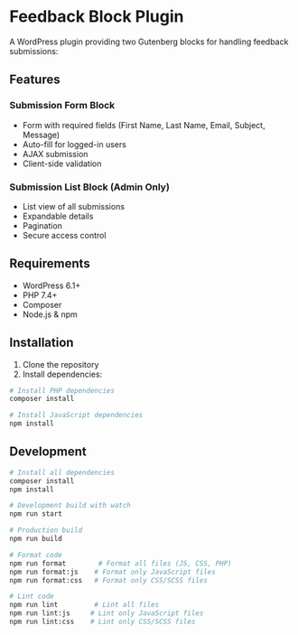 # Feedback Block Plugin

A WordPress plugin providing two Gutenberg blocks for handling feedback submissions:

## Features

### Submission Form Block
- Form with required fields (First Name, Last Name, Email, Subject, Message)
- Auto-fill for logged-in users
- AJAX submission
- Client-side validation

### Submission List Block (Admin Only)
- List view of all submissions
- Expandable details
- Pagination
- Secure access control

## Requirements
- WordPress 6.1+
- PHP 7.4+
- Composer
- Node.js & npm

## Installation

1. Clone the repository
2. Install dependencies:
```bash
# Install PHP dependencies
composer install

# Install JavaScript dependencies
npm install
```

## Development

```bash
# Install all dependencies
composer install
npm install

# Development build with watch
npm run start

# Production build
npm run build

# Format code
npm run format        # Format all files (JS, CSS, PHP)
npm run format:js    # Format only JavaScript files
npm run format:css   # Format only CSS/SCSS files

# Lint code
npm run lint         # Lint all files
npm run lint:js     # Lint only JavaScript files
npm run lint:css    # Lint only CSS/SCSS files
```
